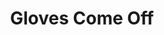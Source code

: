---
title:          Gloves Come Off

names:
  chinese:      拳王
  previous:     The Boxing King
genre:          modern
episodes:       25
producer:       Marco Law
broadcast:
  start:        2012-04-15
  end:          2012-05-17
starring:       Kevin Cheng, Raymond Wong, <mark>Selena Lee</mark>, Natalie Tong, Kenny Wong, Nancy Wu
synopsis:       TONG SHAP-YAT (Kevin Cheng) enters the underground boxing scene for money when he is learning Thai boxing with his senior brother KO WAI-TING (Kenny Wong) in Thailand, a decision he regrets for the rest of his life. In order to turn over a new leaf, he withdraws from the boxing scene and finds himself a job as a security guard at a sports goods company. His outspokenness attracts the attention of his supervisor CHAI PAK-FAI (Selena Lee). Yat and office assistant BUT KA-SHING (Raymond Wong) do not get along at the beginning but they become friends after their misunderstanding is eliminated. Shing’s passion for Thai boxing impresses Yat. He picks up the sports again and also helps Shing improve at Thai boxing. He returns to the boxing gymnasium, too, where he started out as a boxer, determines to train Shing and deaf-mute boxer TING YAN-TSZ (Nancy Wu) to be boxing champions. Later, Yat and Shing’s amity is put to the test when Ting tries to sow discord between them.
role:           lead

characters:
  -
    fullname:       Chai Pak-Fai (Donna)
    age:            31
    identity:       CEO at Jun Tin Enterprises
    appearance:     2-25
    personality:    Pak Fai has a clear mindset, full of confidence, is quick thinking, smart and intelligent. She has strong logical analysis skills, and is independent, not allowing others to affect her views. She is confident that there is no problem that she cannot solve on her own. But when it comes to facing love, all this logic and reasoning disappears into thin air, becoming just like a normal girl – blind and acts upon her emotions only.
    background:     Pak Fai was born in an upper class family that manages a banking business. She was well-educated since young and from her studies to her career, she was one to always make wise and firm decisions, never going back on her words. She is even labelled as an “enterprise doctor”, having high expectations for both her lifestyle and her career.
    happenings:     Once Pak Fai became the CEO of Jun Tin Enterprises, she immediately made changes to the operational structure. On the first day of work, she encountered an attack with red paint by an employee. Pak Fai did not appear surprised and remained calm, simply requesting security guard, Tong Sap-Yat, to take off his jacket for her to cover up the red paint on her, and continued off to her important meeting.<br>In terms of work, Pak Fai is able to handle anything, no matter how challenging; though in terms of love, she ends up in an uncontrollable bitter romance. Shap Yat accidentally discovers this secret, but he keeps his lips sealed, forming a strong trust bond in the two’s relationship. Under Shap Yat’s encouragement and persuasion, Pak Fai finally ends the impossible and complicated relationship. Fai and Shap Yat become closer and closer; even helping tutor Shap Yat’s son in English, treating them like a family. At this time, Pak Fai meets her old lover, LEUNG YAN-WAH (Edwin Siu) again, hoping to reconcile with Pak Fai again! The two were seen as the perfect couple, and even reached the stages with marriage as a goal, but Pak Fai only then realizes that she had already fallen in love with Shap Yat long ago…
---